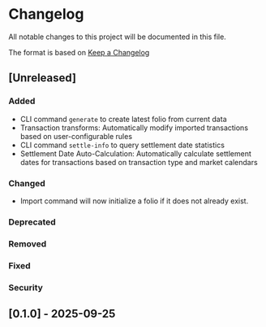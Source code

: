 # Changelog

All notable changes to this project will be documented in this file.

The format is based on [Keep a Changelog](https://keepachangelog.com/en/1.0.0/)

## [Unreleased]

### Added

- CLI command `generate` to create latest folio from current data
- Transaction transforms: Automatically modify imported transactions based on user-configurable rules
- CLI command `settle-info` to query settlement date statistics
- Settlement Date Auto-Calculation: Automatically calculate settlement dates for transactions based on transaction type and market calendars

### Changed

- Import command will now initialize a folio if it does not already exist.

### Deprecated

### Removed

### Fixed

### Security

## [0.1.0] - 2025-09-25
